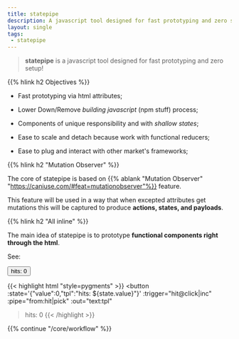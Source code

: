 ```yaml
---
title: statepipe
description: A javascript tool designed for fast prototyping and zero setup!
layout: single
tags:
 - statepipe
---
```


> **statepipe** is a javascript tool designed for fast prototyping and zero setup!

{{% hlink h2 Objectives %}}

* Fast prototyping via html attributes;
					
* Lower Down/Remove *building javascript* (npm stuff) process;

* Components of unique responsibility and with *shallow states*;

* Ease to scale and detach because work with functional reducers;

* Ease to plug and interact with other market's frameworks;

{{% hlink h2 "Mutation Observer" %}}

The core of statepipe is based on {{% ablank "Mutation Observer" "https://caniuse.com/#feat=mutationobserver"%}} feature.

This feature will be used in a way that when excepted attributes get mutations this will be captured to produce **actions, states, and payloads**.

{{% hlink h2 "All inline" %}}

The main idea of statepipe is to prototype **functional components right through the html**.

See:
<div :statepipe="sample-button">
<button
    :state='{"value":0,"tpl":"hits: ${state.value}"}'
    :trigger="hit@click|inc"
    :pipe="from:hit|pick"
    :out="text:tpl"
>hits: 0</button>

{{< highlight html "style=pygments" >}}
<button
    :state='{"value":0,"tpl":"hits: ${state.value}"}'
    :trigger="hit@click|inc"
    :pipe="from:hit|pick"
    :out="text:tpl"
>hits: 0</button>
{{< /highlight >}}
</div>

{{% continue "/core/workflow" %}}
